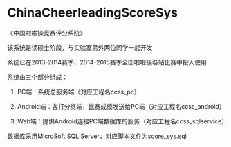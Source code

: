 ChinaCheerleadingScoreSys
=========================

《中国啦啦操竞赛评分系统》

该系统是读硕士阶段，与实验室另外两位同学一起开发

系统已在2013-2014赛季、2014-2015赛季全国啦啦操各站比赛中投入使用

系统由三个部分组成：

1. PC端：系统总服务端（对应工程名ccss_pc）

2. Android端：各打分终端，比赛成绩发送给PC端（对应工程名ccss_android）

3. Web端：提供Android连接PC端数据库的服务（对应工程名ccss_sqlservice）

数据库采用MicroSoft SQL Server，对应脚本文件为score_sys.sql
